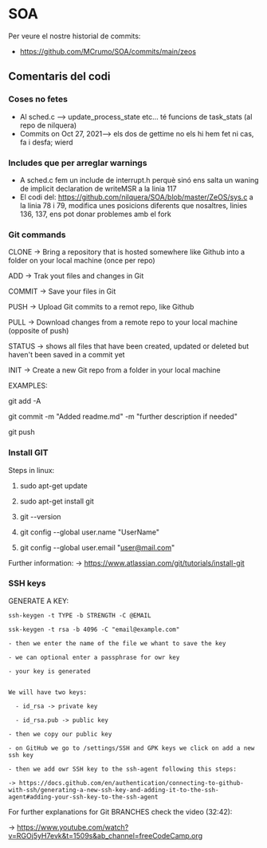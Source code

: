 # SOA
Per veure el nostre historial de commits:
- https://github.com/MCrumo/SOA/commits/main/zeos

## Comentaris del codi

### Coses no fetes
- Al sched.c --> update_process_state etc... té funcions de task_stats (al repo de nilquera)
- Commits on Oct 27, 2021--> els dos de gettime no els hi hem fet ni cas, fa i desfa; wierd

### Includes que per arreglar warnings
- A sched.c fem un include de interrupt.h perquè sinó ens salta un waning de implicit declaration de writeMSR a la linia 117
- El codi del: https://github.com/nilquera/SOA/blob/master/ZeOS/sys.c a la linia 78 i 79, modifica unes posicions diferents que nosaltres, linies 136, 137, ens pot donar problemes amb el fork


### Git commands
CLONE -> Bring a repository that is hosted somewhere like Github into a folder on your local machine (once per repo)

ADD -> Trak yout files and changes in Git

COMMIT -> Save your files in Git

PUSH -> Upload Git commits to a remot repo, like Github

PULL -> Download changes from a remote repo to your local machine (opposite of push)

STATUS -> shows all files that have been created, updated or deleted but haven't been saved in a commit yet

INIT -> Create a new Git repo from a folder in your local machine


EXAMPLES:

  git add -A

  git commit -m "Added readme.md" -m "further description if needed"
  
  git push

### Install GIT

Steps in linux:

1) sudo apt-get update  

2) sudo apt-get install git  

3) git --version

4) git config --global user.name "UserName"

5) git config --global user.email "user@mail.com"

Further information:
-> https://www.atlassian.com/git/tutorials/install-git

### SSH keys

GENERATE A KEY: 

    ssh-keygen -t TYPE -b STRENGTH -C @EMAIL
    
    ssk-keygen -t rsa -b 4096 -C "email@example.com"

    - then we enter the name of the file we whant to save the key
    
    - we can optional enter a passphrase for owr key
    
    - your key is generated
    

    We will have two keys: 
    
      - id_rsa -> private key
      
      - id_rsa.pub -> public key

    - then we copy our public key
    
    - on GitHub we go to /settings/SSH and GPK keys we click on add a new ssh key
    
    - then we add owr SSH key to the ssh-agent following this steps:
    
    -> https://docs.github.com/en/authentication/connecting-to-github-with-ssh/generating-a-new-ssh-key-and-adding-it-to-the-ssh-agent#adding-your-ssh-key-to-the-ssh-agent 


For further explanations for Git BRANCHES check the video (32:42):

-> https://www.youtube.com/watch?v=RGOj5yH7evk&t=1509s&ab_channel=freeCodeCamp.org
